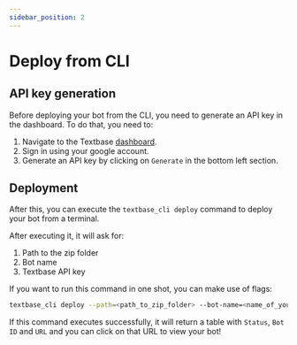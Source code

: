 ```yaml
---
sidebar_position: 2
---
```


# Deploy from CLI

## API key generation

Before deploying your bot from the CLI, you need to generate an API key in the dashboard. To do that, you need to:

1. Navigate to the Textbase [dashboard](https://textbase-dashboard-nextjs.vercel.app/).
2. Sign in using your google account.
3. Generate an API key by clicking on `Generate` in the bottom left section.

## Deployment

After this, you can execute the `textbase_cli deploy` command to deploy your bot from a terminal.

After executing it, it will ask for:
1. Path to the zip folder
2. Bot name
3. Textbase API key

If you want to run this command in one shot, you can make use of flags:

```bash
textbase_cli deploy --path=<path_to_zip_folder> --bot-name=<name_of_your_bot> --api_key=<api_key>
```

If this command executes successfully, it will return a table with `Status`, `Bot ID` and `URL` and you can click on that URL to view your bot!
